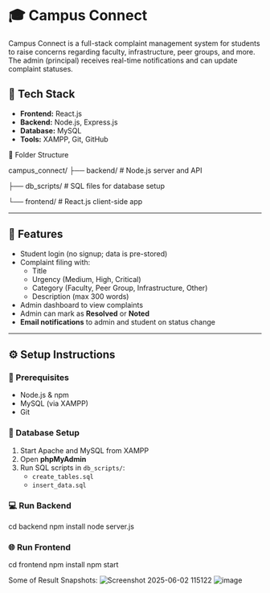 # 🎓 Campus Connect

Campus Connect is a full-stack complaint management system for students to raise concerns regarding faculty, infrastructure, peer groups, and more. The admin (principal) receives real-time notifications and can update complaint statuses.

## 🔧 Tech Stack

- **Frontend:** React.js
- **Backend:** Node.js, Express.js
- **Database:** MySQL
- **Tools:** XAMPP, Git, GitHub


📁 Folder Structure

campus_connect/
├── backend/ # Node.js server and API

├── db_scripts/ # SQL files for database setup

└── frontend/ # React.js client-side app


---

## 🚀 Features

- Student login (no signup; data is pre-stored)
- Complaint filing with:
  - Title
  - Urgency (Medium, High, Critical)
  - Category (Faculty, Peer Group, Infrastructure, Other)
  - Description (max 300 words)
- Admin dashboard to view complaints
- Admin can mark as **Resolved** or **Noted**
- **Email notifications** to admin and student on status change

---

## ⚙️ Setup Instructions

### 📌 Prerequisites
- Node.js & npm
- MySQL (via XAMPP)
- Git

### 🔌 Database Setup

1. Start Apache and MySQL from XAMPP
2. Open **phpMyAdmin**
3. Run SQL scripts in `db_scripts/`:
   - `create_tables.sql`
   - `insert_data.sql`

### 💻 Run Backend
cd backend
npm install
node server.js

### 🌐 Run Frontend
cd frontend
npm install
npm start

Some of Result Snapshots:
![Screenshot 2025-06-02 115122](https://github.com/user-attachments/assets/a58e87c9-fbe4-41de-8e0f-f17e45c283c9)
![image](https://github.com/user-attachments/assets/a0a409b5-449f-4cc2-aae6-27c952e3c115)


